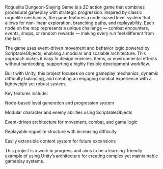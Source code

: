 Roguelite Dungeon-Slaying Game is a 2D action game that combines procedural gameplay with strategic progression. Inspired by classic roguelite mechanics, the game features a node-based level system that allows for non-linear exploration, branching paths, and replayability. Each node on the map represents a unique challenge — combat encounters, events, shops, or random rewards — making every run feel different from the last.

The game uses event-driven movement and behavior logic powered by ScriptableObjects, enabling a modular and scalable architecture. This approach makes it easy to design enemies, items, or environmental effects without hardcoding, supporting a highly flexible development workflow.

Built with Unity, this project focuses on core gameplay mechanics, dynamic difficulty balancing, and creating an engaging combat experience with a lightweight yet robust system.

Key features include:

Node-based level generation and progression system

Modular character and enemy abilities using ScriptableObjects

Event-driven architecture for movement, combat, and game logic

Replayable roguelite structure with increasing difficulty

Easily extensible content system for future expansions

This project is a work in progress and aims to be a learning-friendly example of using Unity’s architecture for creating complex yet maintainable gameplay systems.
